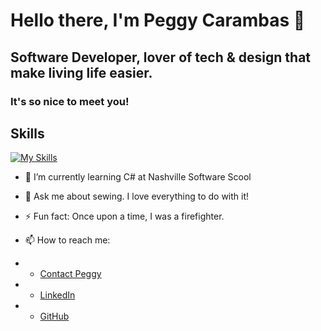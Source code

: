 
# **Hello there, I'm Peggy Carambas** 👋 

## Software Developer, lover of tech & design that make living life easier.
### It's so nice to meet you!

## Skills

[![My Skills](https://skillicons.dev/icons?i=js,html,css,figma,github,react,tailwind,vscode)](https://skillicons.dev)
  

- 🌱 I’m currently learning C# at Nashville Software Scool

- 💬 Ask me about sewing. I love everything to do with it!

- ⚡ Fun fact: Once upon a time, I was a firefighter.

- 📫 How to reach me: 
- * [Contact Peggy](mailto:PCarambas@gmail.com)
- * [LinkedIn](https://www.linkedin.com/in/peggy-carambas/)
- * [GitHub](https://github.com/PCarambas)

